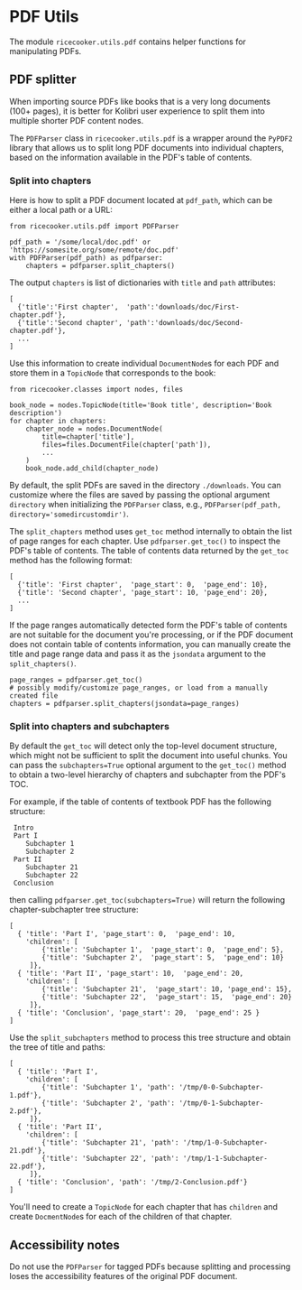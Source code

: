 PDF Utils
=========

The module `ricecooker.utils.pdf` contains helper functions for manipulating PDFs.



PDF splitter
------------
When importing source PDFs like books that is a very long documents (100+ pages),
it is better for Kolibri user experience to split them into multiple shorter PDF
content nodes.

The `PDFParser` class in `ricecooker.utils.pdf` is a wrapper around the `PyPDF2`
library that allows us to split long PDF documents into individual chapters,
based on the information available in the PDF's table of contents.


### Split into chapters

Here is how to split a PDF document located at `pdf_path`, which can be either
a local path or a URL:

    from ricecooker.utils.pdf import PDFParser
    
    pdf_path = '/some/local/doc.pdf' or 'https://somesite.org/some/remote/doc.pdf'
    with PDFParser(pdf_path) as pdfparser:
        chapters = pdfparser.split_chapters()

The output `chapters` is list of dictionaries with `title` and `path` attributes:

    [ 
      {'title':'First chapter',  'path':'downloads/doc/First-chapter.pdf'},
      {'title':'Second chapter', 'path':'downloads/doc/Second-chapter.pdf'},
      ... 
    ]

Use this information to create individual `DocumentNode`s for each PDF and store
them in a `TopicNode` that corresponds to the book:

    from ricecooker.classes import nodes, files

    book_node = nodes.TopicNode(title='Book title', description='Book description')
    for chapter in chapters:
        chapter_node = nodes.DocumentNode(
            title=chapter['title'],
            files=files.DocumentFile(chapter['path']),
            ...
        )
        book_node.add_child(chapter_node)

By default, the split PDFs are saved in the directory `./downloads`. You can customize
where the files are saved by passing the optional argument `directory` when initializing
the `PDFParser` class, e.g., `PDFParser(pdf_path, directory='somedircustomdir')`.


The `split_chapters` method uses `get_toc` method internally to obtain the list
of page ranges for each chapter. Use `pdfparser.get_toc()` to inspect the PDF's
table of contents. The table of contents data returned by the `get_toc` method
has the following format:

    [
      {'title': 'First chapter',  'page_start': 0,  'page_end': 10},
      {'title': 'Second chapter', 'page_start': 10, 'page_end': 20},
      ...
    ]

If the page ranges automatically detected form the PDF's table of contents are
not suitable for the document you're processing, or if the PDF document does not
contain table of contents information, you can manually create the title and 
page range data and pass it as the `jsondata` argument to the `split_chapters()`.

    page_ranges = pdfparser.get_toc()
    # possibly modify/customize page_ranges, or load from a manually created file
    chapters = pdfparser.split_chapters(jsondata=page_ranges)



### Split into chapters and subchapters

By default the `get_toc` will detect only the top-level document structure,
which might not be sufficient to split the document into useful chunks.
You can pass the `subchapters=True` optional argument to the `get_toc()` method
to obtain a two-level hierarchy of chapters and subchapter from the PDF's TOC.

For example, if the table of contents of textbook PDF has the following structure:

     Intro
     Part I
        Subchapter 1
        Subchapter 2
     Part II
        Subchapter 21
        Subchapter 22
     Conclusion

then calling `pdfparser.get_toc(subchapters=True)` will return the following
chapter-subchapter tree structure:

    [
      { 'title': 'Part I', 'page_start': 0,  'page_end': 10,
        'children': [
            {'title': 'Subchapter 1',  'page_start': 0,  'page_end': 5},
            {'title': 'Subchapter 2',  'page_start': 5,  'page_end': 10}
         ]},
      { 'title': 'Part II', 'page_start': 10,  'page_end': 20,
        'children': [
            {'title': 'Subchapter 21',  'page_start': 10, 'page_end': 15},
            {'title': 'Subchapter 22',  'page_start': 15,  'page_end': 20}
         ]},
      { 'title': 'Conclusion', 'page_start': 20,  'page_end': 25 }
    ]

Use the `split_subchapters` method to process this tree structure and obtain the
tree of title and paths:


    [
      { 'title': 'Part I',
        'children': [
            {'title': 'Subchapter 1', 'path': '/tmp/0-0-Subchapter-1.pdf'},
            {'title': 'Subchapter 2', 'path': '/tmp/0-1-Subchapter-2.pdf'},
         ]},
      { 'title': 'Part II',
        'children': [
            {'title': 'Subchapter 21', 'path': '/tmp/1-0-Subchapter-21.pdf'},
            {'title': 'Subchapter 22', 'path': '/tmp/1-1-Subchapter-22.pdf'},
         ]},
      { 'title': 'Conclusion', 'path': '/tmp/2-Conclusion.pdf'}
    ]

You'll need to create a `TopicNode` for each chapter that has `children` and
create `DocmentNode`s for each of the children of that chapter.





Accessibility notes
-------------------
Do not use the `PDFParser` for tagged PDFs because splitting and processing loses
the accessibility features of the original PDF document.

